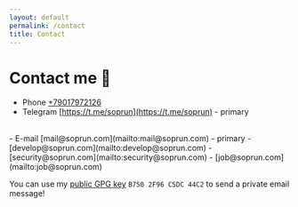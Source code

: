 ```yaml
---
layout: default
permalink: /contact
title: Contact
---
```


# Contact me 📧

- Phone <i class="fa-solid fa-mobile"></i> [+79017972126](tel:+79017972126)
- Telegram <i class="fa-brands fa-telegram"></i> [https://t.me/soprun](https://t.me/soprun) - primary

<br>
- E-mail <i class="fa-solid fa-at"></i> [mail@soprun.com](mailto:mail@soprun.com) - primary
  - [develop@soprun.com](mailto:develop@soprun.com)
  - [security@soprun.com](mailto:security@soprun.com)
  - [job@soprun.com](mailto:job@soprun.com)

You can use my [public GPG key](https://github.com/soprun.gpg) <i class="fa-solid fa-signature"></i> `B750 2F96 C5DC 44C2` to send a private email message! 

